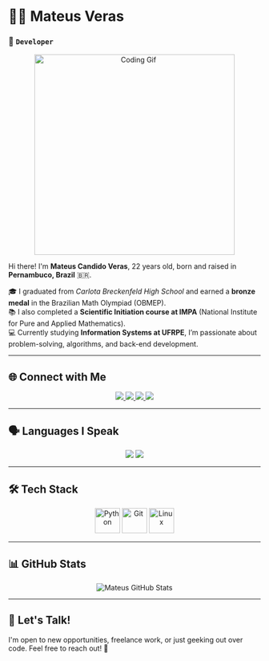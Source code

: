 # 👨‍💻 Mateus Veras  
### 🚀 `Developer`  

<p align="center">
  <img src="https://media.giphy.com/media/qgQUggAC3Pfv687qPC/giphy.gif" width="400" alt="Coding Gif"/>
</p>


Hi there! I'm **Mateus Candido Veras**, 22 years old, born and raised in **Pernambuco, Brazil** 🇧🇷.  

🎓 I graduated from *Carlota Breckenfeld High School* and earned a **bronze medal** in the Brazilian Math Olympiad (OBMEP).  
📚 I also completed a **Scientific Initiation course at IMPA** (National Institute for Pure and Applied Mathematics).  
💻 Currently studying **Information Systems at UFRPE**, I’m passionate about problem-solving, algorithms, and back-end development.

---

## 🌐 Connect with Me

<p align="center">
  <a href="https://medium.com/@mateusverascandido" target="_blank">
    <img src="https://img.shields.io/badge/Medium-000000?style=for-the-badge&logo=medium&logoColor=white" />
  </a>
  <a href="https://wa.me/5587999163042" target="_blank">
    <img src="https://img.shields.io/badge/WhatsApp-25D366?style=for-the-badge&logo=whatsapp&logoColor=white" />
  </a>
  <a href="https://discord.com/users/1300847747980591154" target="_blank">
    <img src="https://img.shields.io/badge/Discord-5865F2?style=for-the-badge&logo=discord&logoColor=white" />
  </a>
  <a href="mailto:mateusverascandido@gmail.com?subject=Contact%20via%20GitHub" target="_blank">
    <img src="https://img.shields.io/badge/Gmail-D14836?style=for-the-badge&logo=gmail&logoColor=white" />
  </a>
</p>

---

## 🗣️ Languages I Speak

<p align="center">
  <img src="https://img.shields.io/badge/Portuguese-Native-009C3B?style=for-the-badge&logo=portugal&logoColor=white" />
  <img src="https://img.shields.io/badge/English-Advanced-007ACC?style=for-the-badge&logo=unitedkingdom&logoColor=white" />
</p>

---

## 🛠️ Tech Stack

<p align="center">
  <img src="https://cdn.jsdelivr.net/gh/devicons/devicon/icons/python/python-original.svg" title="Python" width="50" />
  <img src="https://cdn.jsdelivr.net/gh/devicons/devicon/icons/git/git-original.svg" title="Git" width="50" />
  <img src="https://cdn.jsdelivr.net/gh/devicons/devicon/icons/linux/linux-original.svg" title="Linux" width="50" />
</p>

---

## 📊 GitHub Stats

<p align="center">
  <img src="https://github-readme-stats.vercel.app/api?username=mateuscandidoveras&show_icons=true&theme=radical&hide_border=true" alt="Mateus GitHub Stats" />
  <br/>


---

## 💬 Let's Talk!

I'm open to new opportunities, freelance work, or just geeking out over code. Feel free to reach out! 🚀

